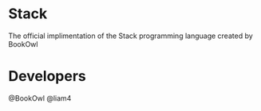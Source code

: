 # Stack
The official implimentation of the Stack programming language created by BookOwl
# Developers
@BookOwl
@liam4
